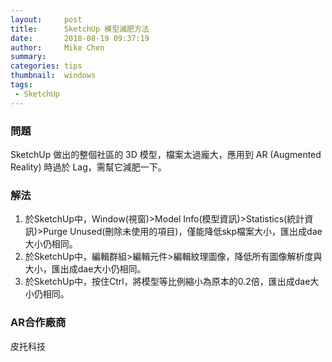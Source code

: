 ```yaml
---
layout:     post
title:      SketchUp 模型減肥方法
date:       2018-08-19 09:37:19
author:     Mike Chen
summary:    
categories: tips
thumbnail:  windows
tags:
 - SketchUp
---
```


### 問題

SketchUp 做出的整個社區的 3D 模型，檔案太過龐大，應用到 AR (Augmented Reality) 時過於 Lag，需幫它減肥一下。

### 解法

1. 於SketchUp中，Window(視窗)>Model Info(模型資訊)>Statistics(統計資訊)>Purge Unused(刪除未使用的項目)，僅能降低skp檔案大小，匯出成dae大小仍相同。
2. 於SketchUp中，編輯群組>編輯元件>編輯紋理圖像，降低所有圖像解析度與大小，匯出成dae大小仍相同。
3. 於SketchUp中，按住Ctrl，將模型等比例縮小為原本的0.2倍，匯出成dae大小仍相同。


### AR合作廠商
皮托科技